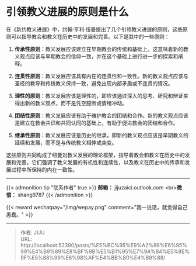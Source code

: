 # 引领教义进展的原则是什么

在《新约教义进展》中，约翰·亨利·纽曼提出了几个引领教义进展的原则，这些原则可以指导教会和教义在历史中的发展和完善。以下是其中的一些原则：

1. **传承性原则**：教义发展应该建立在早期教会的传统和基础上。这意味着新的教义观点应该与早期教会的信仰一致，并在这个基础上进行进一步的探索和阐释。

2. **连贯性原则**：教义发展应该具有内在的连贯性和一致性。新的教义观点应该与圣经的教导和传统教义保持一致，避免出现内部矛盾或不连贯的情况。

3. **理性的原则**：教义发展应该是理性的，即应该通过深入的思考、研究和辩证来得出新的教义观点，而不是凭空臆断或情绪冲动。

4. **团结性原则**：教义发展应该有助于维护教会的团结和合作。新的教义观点应该是建立在教会共识和共同认同的基础上，有助于促进教会的团结和合作。

5. **继承性原则**：教义发展应该是历史的继承，即新的教义观点应该是早期教义的延续和发展，而不是与传统教义相悖或突变。

这些原则共同构成了纽曼对教义发展的理论框架，指导着教会和教义在历史中的发展和完善。它们强调了教义发展的有机性和连续性，以及教义在历史中的传承和发展过程中所保持的内在一致性。



----
{{&lt; admonition tip &#34;联系作者&#34; true &gt;}}
**邮箱：** jijuzaici.outlook.com
&lt;br&gt;**微信：** shang9787
{{&lt; /admonition &gt;}}

{{&lt; reward wechatpay=&#34;/img/wepay.png&#34; comment=&#34;我一说话，就觉得自己愚蠢。&#34; &gt;}}


---

> 作者: JIJU  
> URL: http://localhost:52390/posts/%E5%BC%95%E9%A2%86%E6%95%99%E4%B9%89%E8%BF%9B%E5%B1%95%E7%9A%84%E5%8E%9F%E5%88%99%E6%98%AF%E4%BB%80%E4%B9%88/  

